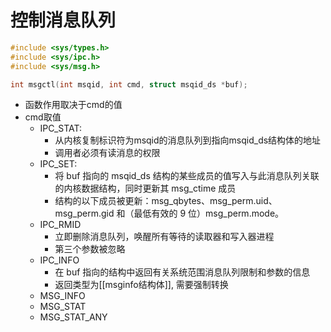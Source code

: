 # 控制消息队列 

```c
#include <sys/types.h>
#include <sys/ipc.h>
#include <sys/msg.h>

int msgctl(int msqid, int cmd, struct msqid_ds *buf);
```

- 函数作用取决于cmd的值
- cmd取值
  - IPC_STAT: 
     - 从内核复制标识符为msqid的消息队列到指向msqid_ds结构体的地址
     - 调用者必须有读消息的权限
  - IPC_SET: 
    - 将 buf 指向的 msqid_ds 结构的某些成员的值写入与此消息队列关联的内核数据结构，同时更新其 msg_ctime 成员
    - 结构的以下成员被更新：msg_qbytes、msg_perm.uid、msg_perm.gid 和（最低有效的 9 位）msg_perm.mode。
  - IPC_RMID
    - 立即删除消息队列，唤醒所有等待的读取器和写入器进程
    - 第三个参数被忽略
  - IPC_INFO
    - 在 buf 指向的结构中返回有关系统范围消息队列限制和参数的信息
    - 返回类型为[[msginfo结构体]], 需要强制转换
  - MSG_INFO
  - MSG_STAT
  - MSG_STAT_ANY